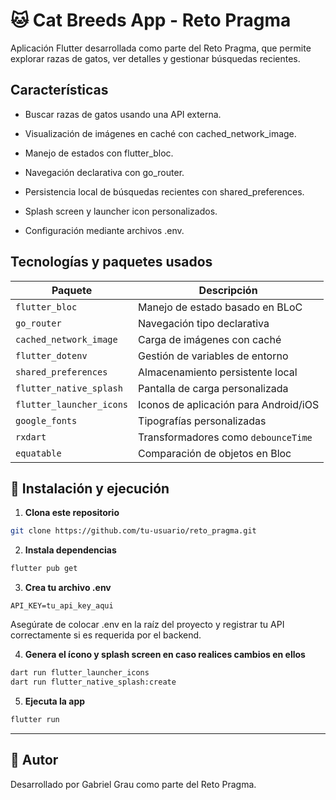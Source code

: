 # 🐱 Cat Breeds App - Reto Pragma

Aplicación Flutter desarrollada como parte del Reto Pragma, que permite explorar razas de gatos, ver detalles y gestionar búsquedas recientes.

## Características

- Buscar razas de gatos usando una API externa.

- Visualización de imágenes en caché con cached_network_image.

- Manejo de estados con flutter_bloc.

- Navegación declarativa con go_router.

- Persistencia local de búsquedas recientes con shared_preferences.

- Splash screen y launcher icon personalizados.

- Configuración mediante archivos .env.

## Tecnologías y paquetes usados

| Paquete | Descripción |
|--------|-------------|
| `flutter_bloc` | Manejo de estado basado en BLoC |
| `go_router` | Navegación tipo declarativa |
| `cached_network_image` | Carga de imágenes con caché |
| `flutter_dotenv` | Gestión de variables de entorno |
| `shared_preferences` | Almacenamiento persistente local |
| `flutter_native_splash` | Pantalla de carga personalizada |
| `flutter_launcher_icons` | Iconos de aplicación para Android/iOS |
| `google_fonts` | Tipografías personalizadas |
| `rxdart` | Transformadores como `debounceTime` |
| `equatable` | Comparación de objetos en Bloc |


## 🚀 Instalación y ejecución

1. **Clona este repositorio**

```bash
git clone https://github.com/tu-usuario/reto_pragma.git
```

2. **Instala dependencias**

```bash
flutter pub get
```

3. **Crea tu archivo .env**

```dotenv
API_KEY=tu_api_key_aqui
```

Asegúrate de colocar .env en la raíz del proyecto y registrar tu API correctamente si es requerida por el backend.

4. **Genera el ícono y splash screen en caso realices cambios en ellos**

```bash
dart run flutter_launcher_icons
dart run flutter_native_splash:create
```

5. **Ejecuta la app**

```bash
flutter run
```

---

## 👤 Autor

Desarrollado por Gabriel Grau como parte del Reto Pragma.


